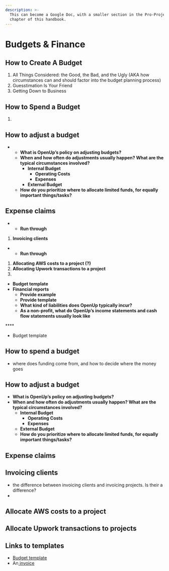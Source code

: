 ```yaml
---
description: >-
  This can become a Google Doc, with a smaller section in the Pro-Project
  chapter of this handbook.
---
```


# Budgets & Finance

## **How to Create A Budget**

1. All Things Considered: the Good, the Bad, and the Ugly \(AKA how circumstances can and should factor into the budget planning process\)
2. Guesstimation Is Your Friend
3. Getting Down to Business

## **How to Spend a Budget**

1. 
## **How to adjust a budget**

* * **What is OpenUp’s policy on adjusting budgets?**
  * **When and how often do adjustments usually happen? What are the typical circumstances involved?**
    * **Internal Budget**
      * **Operating Costs**
      * **Expenses**
    * **External Budget**
  * **How do you prioritize where to allocate limited funds, for equally important things/tasks?**

## **Expense claims**

* * **Run through**

1. **Invoicing clients**

* * **Run through**

1. **Allocating AWS costs to a project \(?\)**
2. **Allocating Upwork transactions to a project**
3. 
* **Budget template**
* **Financial reports**
  * **Provide example**
  * **Provide template**
  * **What kind of liabilities does OpenUp typically incur?**
  * **As a non-profit, what do OpenUp’s income statements and cash flow statements usually look like** 

\*\*\*\*

* Budget template

## How to spend a budget

* where does funding come from, and how to decide where the money goes 

## How to adjust a budget

* **What is OpenUp’s policy on adjusting budgets?**
* **When and how often do adjustments usually happen? What are the typical circumstances involved?**
  * **Internal Budget**
    * **Operating Costs**
    * **Expenses**
  * **External Budget**
  * **How do you prioritize where to allocate limited funds, for equally important things/tasks?**

## Expense claims

## Invoicing clients

* the difference between invoicing clients and invoicing projects. Is their a difference?
* 
## Allocate AWS costs to a project

## Allocate Upwork transactions to projects

## Links to templates

* [Budget template](https://docs.google.com/spreadsheets/d/1mnkaWTnviVv-5ZrqplAD2w75Ou3xbOk0MwPb6C3UBFs/edit#gid=0)
* An[ invoice](https://docs.google.com/document/d/1B_3Xogib_sK6B9f7cSLpEpIlDEbZTBHx00h2g73LLyE/edit?usp=sharing)

